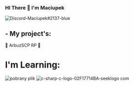 ### HI There 👋 I'm Maciupek
![Discord-Maciupek#2137-blue](https://user-images.githubusercontent.com/109609413/190854824-b88665c6-6530-43d3-ab9b-06b01266bc87.svg)

## - My project's:
  🍉 ArbuzSCP RP 🍉
# I'm Learning:


  ![pobrany plik](https://user-images.githubusercontent.com/109609413/190855429-54c2802d-c2e7-4752-91a9-31d1939f29ff.jpg)       ![c-sharp-c-logo-02F17714BA-seeklogo com](https://user-images.githubusercontent.com/109609413/190855532-24b8de30-a7b0-4ada-a5a3-59555a6c08f5.png)

